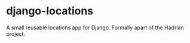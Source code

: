 django-locations
================

A small reusable locations app for Django.  Formally apart of the Hadrian project.
